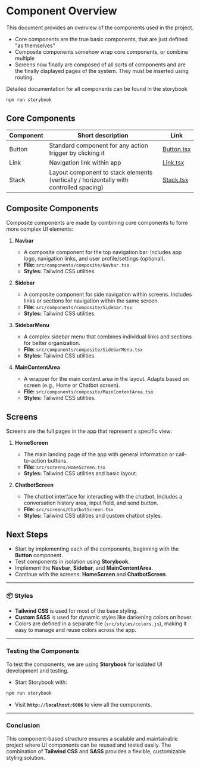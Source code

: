 # Component Overview

This document provides an overview of the components used in the project.
- Core components are the true basic components, that are just defined "as themselves"
- Composite components somehow wrap core components, or combine multiple
- Screens now finally are composed of all sorts of components and are the finally displayed pages of the system. They must be inserted using routing.

Detailed documentation for all components can be found in the storybook
```bash
npm run storybook
```

## **Core Components**

| Component | Short description                                                                      | Link                                                   |
|-----------|----------------------------------------------------------------------------------------|--------------------------------------------------------|
| Button    | Standard component for any action trigger by clicking it                               | [Button.tsx](../src/components/core/button/Button.tsx) |
| Link      | Navigation link within app                                                             | [Link.tsx](../src/components/core/link/Link.tsx)       |
| Stack     | Layout component to stack elements (vertically / horizontally with controlled spacing) | [Stack.tsx](../src/components/core/stack/Stack.tsx)    |


## **Composite Components**

Composite components are made by combining core components to form more complex UI elements:

1. **Navbar**
   - A composite component for the top navigation bar. Includes app logo, navigation links, and user profile/settings (optional).
   - **File:** `src/components/composite/Navbar.tsx`
   - **Styles:** Tailwind CSS utilities.

2. **Sidebar**
   - A composite component for side navigation within screens. Includes links or sections for navigation within the same screen.
   - **File:** `src/components/composite/Sidebar.tsx`
   - **Styles:** Tailwind CSS utilities.

3. **SidebarMenu**
   - A complex sidebar menu that combines individual links and sections for better organization.
   - **File:** `src/components/composite/SidebarMenu.tsx`
   - **Styles:** Tailwind CSS utilities.

4. **MainContentArea**
   - A wrapper for the main content area in the layout. Adapts based on screen (e.g., Home or Chatbot screen).
   - **File:** `src/components/composite/MainContentArea.tsx`
   - **Styles:** Tailwind CSS utilities.

## **Screens**

Screens are the full pages in the app that represent a specific view:

1. **HomeScreen**
   - The main landing page of the app with general information or call-to-action buttons.
   - **File:** `src/screens/HomeScreen.tsx`
   - **Styles:** Tailwind CSS utilities and basic layout.

2. **ChatbotScreen**
   - The chatbot interface for interacting with the chatbot. Includes a conversation history area, input field, and send button.
   - **File:** `src/screens/ChatbotScreen.tsx`
   - **Styles:** Tailwind CSS utilities and custom chatbot styles.

## **Next Steps**
- Start by implementing each of the components, beginning with the **Button** component.
- Test components in isolation using **Storybook**.
- Implement the **Navbar**, **Sidebar**, and **MainContentArea**.
- Continue with the screens: **HomeScreen** and **ChatbotScreen**.

---

### 📦 **Styles**

- **Tailwind CSS** is used for most of the base styling.
- **Custom SASS** is used for dynamic styles like darkening colors on hover.
- Colors are defined in a separate file (`src/styles/colors.js`), making it easy to manage and reuse colors across the app.

---

### **Testing the Components**

To test the components, we are using **Storybook** for isolated UI development and testing.
- Start Storybook with:
```bash
npm run storybook
```
- Visit **`http://localhost:6006`** to view all the components.

---

### **Conclusion**
This component-based structure ensures a scalable and maintainable project where UI components can be reused and tested easily. The combination of **Tailwind CSS** and **SASS** provides a flexible, customizable styling solution.

